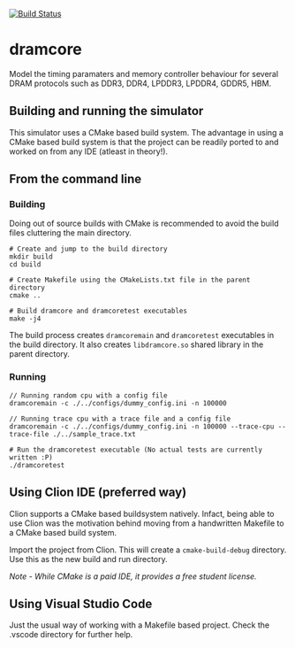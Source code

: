 [![Build Status](https://travis-ci.com/dhiraj113/dramcore.svg?token=xHbe7A99ENsj18UyEG7m&branch=master)](https://travis-ci.com/dhiraj113/dramcore)


# dramcore
Model the timing paramaters and memory controller behaviour for several DRAM protocols such as DDR3, DDR4, LPDDR3, LPDDR4, GDDR5, HBM.


## Building and running the simulator
This simulator uses a CMake based build system. The advantage in using a CMake based build system is that the project can be readily
ported to and worked on from any IDE (atleast in theory!).

## From the command line

### Building
Doing out of source builds with CMake is recommended to avoid the build files cluttering the main directory.

```
# Create and jump to the build directory
mkdir build 
cd build

# Create Makefile using the CMakeLists.txt file in the parent directory
cmake ..

# Build dramcore and dramcoretest executables
make -j4

```

The build process creates `dramcoremain` and `dramcoretest` executables in the build directory.
It also creates `libdramcore.so` shared library in the parent directory. 


### Running

```
// Running random cpu with a config file
dramcoremain -c ./../configs/dummy_config.ini -n 100000 

// Running trace cpu with a trace file and a config file
dramcoremain -c ./../configs/dummy_config.ini -n 100000 --trace-cpu --trace-file ./../sample_trace.txt

# Run the dramcoretest executable (No actual tests are currently written :P)
./dramcoretest

```

## Using Clion IDE (preferred way)
Clion supports a CMake based buildsystem natively. Infact, being able to use Clion was the motivation behind moving
from a handwritten Makefile to a CMake based build system.

Import the project from Clion. This will create a `cmake-build-debug` directory. Use this as the new build
and run directory.


*Note - While CMake is a paid IDE, it provides a free student license.*


## Using Visual Studio Code
Just the usual way of working with a Makefile based project. Check the .vscode directory for further help.
